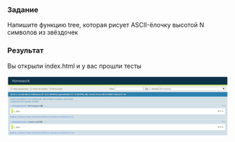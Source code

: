 
### Задание 

Напишите функцию tree, которая рисует ASCII-ёлочку высотой N символов из звёздочек

### Результат

Вы открыли index.html и у вас прошли тесты

![Иллюстрация к проекту](./result.PNG)
